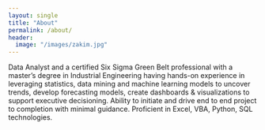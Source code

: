 ```yaml
---
layout: single
title: "About"
permalink: /about/
header:
  image: "/images/zakim.jpg"
---
```


Data Analyst and a certified Six Sigma Green Belt professional with a master’s degree in Industrial Engineering having hands-on experience in leveraging statistics, data mining and machine learning models to uncover trends, develop forecasting models, create dashboards & visualizations to support executive decisioning. Ability to initiate and drive end to end project to completion with minimal guidance. Proficient in Excel, VBA, Python, SQL technologies.
